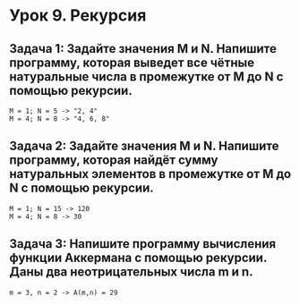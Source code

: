 # Урок 9. Рекурсия
## Задача 1: Задайте значения M и N. Напишите программу, которая выведет все чётные натуральные числа в промежутке от M до N с помощью рекурсии.

    M = 1; N = 5 -> "2, 4"
    M = 4; N = 8 -> "4, 6, 8"

## Задача 2: Задайте значения M и N. Напишите программу, которая найдёт сумму натуральных элементов в промежутке от M до N с помощью рекурсии.
    M = 1; N = 15 -> 120
    M = 4; N = 8 -> 30

## Задача 3: Напишите программу вычисления функции Аккермана с помощью рекурсии. Даны два неотрицательных числа m и n.
    m = 3, n = 2 -> A(m,n) = 29

